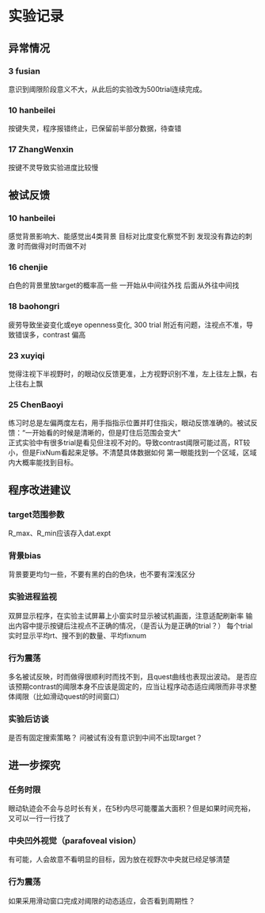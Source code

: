 # 实验记录
## 异常情况
### 3 fusian
意识到阈限阶段意义不大，从此后的实验改为500trial连续完成。
### 10 hanbeilei
按键失灵，程序报错终止，已保留前半部分数据，待查错
### 17 ZhangWenxin
按键不灵导致实验进度比较慢

## 被试反馈
### 10 hanbeilei
感觉背景影响大、能感觉出4类背景
目标对比度变化察觉不到
发现没有靠边的刺激
时而做得对时而做不对
### 16 chenjie
白色的背景里放target的概率高一些
一开始从中间往外找
后面从外往中间找
### 18 baohongri
疲劳导致坐姿变化或eye openness变化, 300 trial 附近有问题，注视点不准，导致错误多，contrast 偏高
### 23 xuyiqi
觉得注视下半视野时，的眼动仪反馈更准，上方视野识别不准，左上往左上飘，右上往右上飘
### 25 ChenBaoyi
练习时总是左偏两度左右，用手指指示位置并盯住指尖，眼动反馈准确的。被试反馈：“一开始看的时候是清晰的，但是盯住后范围会变大”  
正式实验中有很多trial是看见但注视不对的。导致contrast阈限可能过高，RT较小，但是FixNum看起来足够。不清楚具体数据如何
第一眼能找到一个区域，区域内大概率能找到目标。

## 程序改进建议
### target范围参数
R_max、R_min应该存入dat.expt    
### 背景bias
背景要更均匀一些，不要有黑的白的色块，也不要有深浅区分
### 实验进程监视
双屏显示程序，在实验主试屏幕上小窗实时显示被试机画面，注意适配刷新率
输出内容中提示按键后注视点不正确的情况，（是否认为是正确的trial？）
每个trial实时显示平均rt、搜不到的数量、平均fixnum
### 行为震荡
多名被试反映，时而做得很顺利时而找不到，且quest曲线也表现出波动。
是否应该预期contrast的阈限本身不应该是固定的，应当让程序动态适应阈限而非寻求整体阈限（比如滑动quest的时间窗口）
### 实验后访谈
是否有固定搜索策略？
问被试有没有意识到中间不出现target？

## 进一步探究
### 任务时限
眼动轨迹会不会与总时长有关，在5秒内尽可能覆盖大面积？但是如果时间充裕，又可以一行一行找了
### 中央凹外视觉（parafoveal vision）
有可能，人会故意不看明显的目标，因为放在视野次中央就已经足够清楚
### 行为震荡
如果采用滑动窗口完成对阈限的动态适应，会否看到周期性？
